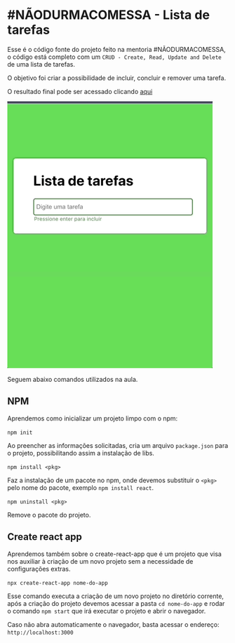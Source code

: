 # #NÃODURMACOMESSA - Lista de tarefas

Esse é o código fonte do projeto feito na mentoria #NÃODURMACOMESSA, o código está completo com um `CRUD - Create, Read, Update and Delete` de uma lista de tarefas.

O objetivo foi criar a possibilidade de incluir, concluir e remover uma tarefa.

O resultado final pode ser acessado clicando [aqui](https://todo.franciscpd.dev)

![Exemplo do projeto](todo.gif)

Seguem abaixo comandos utilizados na aula.

## NPM

Aprendemos como inicializar um projeto limpo com o npm:

```npm init```

Ao preencher as informações solicitadas, cria um arquivo `package.json` para o projeto, possibilitando assim a instalação de libs.

```npm install <pkg>```

Faz a instalação de um pacote no npm, onde devemos substituir o `<pkg>` pelo nome do pacote, exemplo `npm install react`.

```npm uninstall <pkg>```

Remove o pacote do projeto.

## Create react app

Aprendemos também sobre o create-react-app que é um projeto que visa nos auxiliar à criação de um novo projeto sem a necessidade de configurações extras.

```npx create-react-app nome-do-app```

Esse comando executa a criação de um novo projeto no diretório corrente, após a criação do projeto devemos acessar a pasta `cd nome-do-app` e rodar o comando `npm start` que irá executar o projeto e abrir o navegador.

Caso não abra automaticamente o navegador, basta acessar o endereço: `http://localhost:3000`